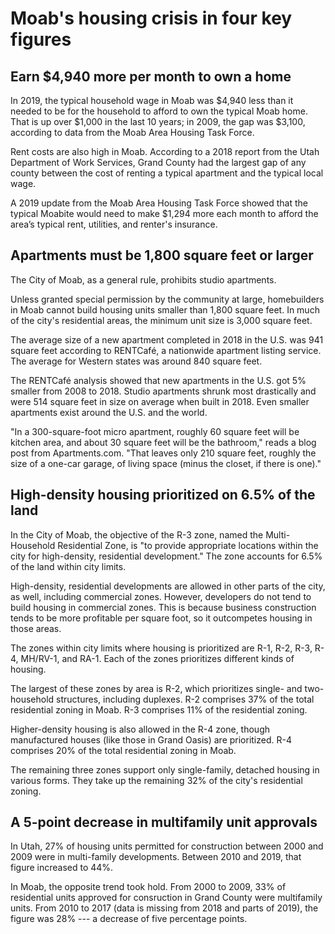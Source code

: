 # Moab's housing crisis in four key figures

## Earn $4,940 more per month to own a home

In 2019, the typical household wage in Moab was $4,940 less than it needed to be for the household to afford to own the typical Moab home. That is up over $1,000 in the last 10 years; in 2009, the gap was $3,100, according to data from the Moab Area Housing Task Force.

Rent costs are also high in Moab. According to a 2018 report from the Utah Department of Work Services, Grand County had the largest gap of any county between the cost of renting a typical apartment and the typical local wage.

A 2019 update from the Moab Area Housing Task Force showed that the typical Moabite would need to make $1,294 more each month to afford the area’s typical rent, utilities, and renter's insurance.

## Apartments must be 1,800 square feet or larger

The City of Moab, as a general rule, prohibits studio apartments.

Unless granted special permission by the community at large, homebuilders in Moab cannot build housing units smaller than 1,800 square feet. In much of the city's residential areas, the minimum unit size is 3,000 square feet.

The average size of a new apartment completed in 2018 in the U.S. was 941 square feet according to RENTCafé, a nationwide apartment listing service. The average for Western states was around 840 square feet.

The RENTCafé analysis showed that new apartments in the U.S. got 5% smaller from 2008 to 2018. Studio apartments shrunk most drastically and were 514 square feet in size on average when built in 2018. Even smaller apartments exist around the U.S. and the world.

"In a 300-square-foot micro apartment, roughly 60 square feet will be kitchen area, and about 30 square feet will be the bathroom," reads a blog post from Apartments.com. "That leaves only 210 square feet, roughly the size of a one-car garage, of living space (minus the closet, if there is one)."

## High-density housing prioritized on 6.5% of the land

In the City of Moab, the objective of the R-3 zone, named the Multi-Household Residential Zone, is "to provide appropriate locations within the city for high-density, residential development." The zone accounts for 6.5% of the land within city limits.

High-density, residential developments are allowed in other parts of the city, as well, including commercial zones. However, developers do not tend to build housing in commercial zones. This is because business construction tends to be more profitable per square foot, so it outcompetes housing in those areas.

The zones within city limits where housing is prioritized are R-1, R-2, R-3, R-4, MH/RV-1, and RA-1. Each of the zones prioritizes different kinds of housing.

The largest of these zones by area is R-2, which prioritizes single- and two-household structures, including duplexes. R-2 comprises 37% of the total residential zoning in Moab. R-3 comprises 11% of the residential zoning.

Higher-density housing is also allowed in the R-4 zone, though manufactured houses (like those in Grand Oasis) are prioritized. R-4 comprises 20% of the total residential zoning in Moab.

The remaining three zones support only single-family, detached housing in various forms. They take up the remaining 32% of the city's residential zoning.

## A 5-point decrease in multifamily unit approvals

In Utah, 27% of housing units permitted for construction between 2000 and 2009 were in multi-family developments. Between 2010 and 2019, that figure increased to 44%.

In Moab, the opposite trend took hold. From 2000 to 2009, 33% of residential units approved for consruction in Grand County were multifamily units. From 2010 to 2017 (data is missing from 2018 and parts of 2019), the figure was 28% --- a decrease of five percentage points.
